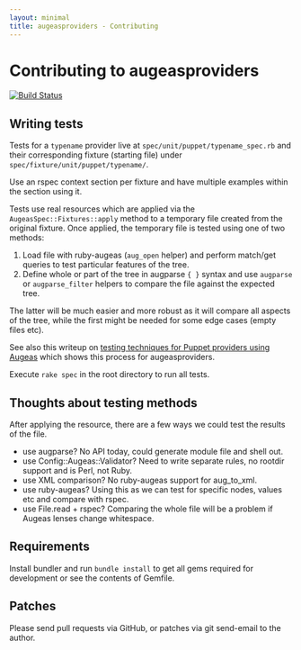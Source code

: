 ```yaml
---
layout: minimal
title: augeasproviders - Contributing
---
```


# Contributing to augeasproviders

[![Build Status](https://secure.travis-ci.org/hercules-team/augeasproviders.png?branch=master)](http://travis-ci.org/hercules-team/augeasproviders)

## Writing tests

Tests for a `typename` provider live at `spec/unit/puppet/typename_spec.rb` and
their corresponding fixture (starting file) under
`spec/fixture/unit/puppet/typename/`.

Use an rspec context section per fixture and have multiple examples within the
section using it.

Tests use real resources which are applied via the
`AugeasSpec::Fixtures::apply` method to a temporary file created from the
original fixture.  Once applied, the temporary file is tested using one of
two methods:

1. Load file with ruby-augeas (`aug_open` helper) and perform match/get queries
to test particular features of the tree.
1. Define whole or part of the tree in augparse `{ }` syntax and use `augparse`
or `augparse_filter` helpers to compare the file against the expected tree.

The latter will be much easier and more robust as it will compare all aspects
of the tree, while the first might be needed for some edge cases (empty files
etc).

See also this writeup on [testing techniques for Puppet providers using
Augeas](http://m0dlx.com/blog/Testing_techniques_for_Puppet_providers_using_Augeas.html)
which shows this process for augeasproviders.

Execute `rake spec` in the root directory to run all tests.

## Thoughts about testing methods

After applying the resource, there are a few ways we could test the results of
the file.

* use augparse?  No API today, could generate module file and shell out.
* use Config::Augeas::Validator?  Need to write separate rules, no rootdir
  support and is Perl, not Ruby.
* use XML comparison?  No ruby-augeas support for aug_to_xml.
* use ruby-augeas?  Using this as we can test for specific nodes, values etc
  and compare with rspec.
* use File.read + rspec?  Comparing the whole file will be a problem if Augeas
  lenses change whitespace.

## Requirements

Install bundler and run `bundle install` to get all gems required for
development or see the contents of Gemfile.

## Patches

Please send pull requests via GitHub, or patches via git send-email to the
author.
